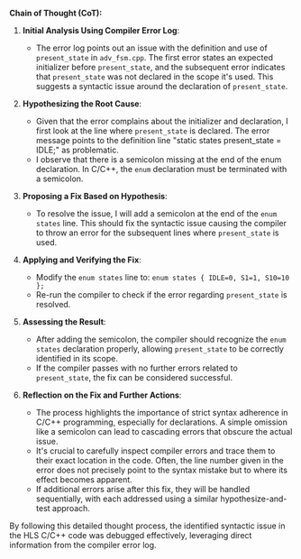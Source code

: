 **Chain of Thought (CoT):**

1. **Initial Analysis Using Compiler Error Log**:
    - The error log points out an issue with the definition and use of `present_state` in `adv_fsm.cpp`. The first error states an expected initializer before `present_state`, and the subsequent error indicates that `present_state` was not declared in the scope it's used. This suggests a syntactic issue around the declaration of `present_state`.

2. **Hypothesizing the Root Cause**:
    - Given that the error complains about the initializer and declaration, I first look at the line where `present_state` is declared. The error message points to the definition line "static states present_state = IDLE;" as problematic.
    - I observe that there is a semicolon missing at the end of the enum declaration. In C/C++, the `enum` declaration must be terminated with a semicolon.

3. **Proposing a Fix Based on Hypothesis**:
    - To resolve the issue, I will add a semicolon at the end of the `enum states` line. This should fix the syntactic issue causing the compiler to throw an error for the subsequent lines where `present_state` is used.

4. **Applying and Verifying the Fix**:
    - Modify the `enum states` line to: `enum states { IDLE=0, S1=1, S10=10 };`
    - Re-run the compiler to check if the error regarding `present_state` is resolved.

5. **Assessing the Result**:
    - After adding the semicolon, the compiler should recognize the `enum states` declaration properly, allowing `present_state` to be correctly identified in its scope.
    - If the compiler passes with no further errors related to `present_state`, the fix can be considered successful.

6. **Reflection on the Fix and Further Actions**:
    - The process highlights the importance of strict syntax adherence in C/C++ programming, especially for declarations. A simple omission like a semicolon can lead to cascading errors that obscure the actual issue.
    - It's crucial to carefully inspect compiler errors and trace them to their exact location in the code. Often, the line number given in the error does not precisely point to the syntax mistake but to where its effect becomes apparent.
    - If additional errors arise after this fix, they will be handled sequentially, with each addressed using a similar hypothesize-and-test approach.

By following this detailed thought process, the identified syntactic issue in the HLS C/C++ code was debugged effectively, leveraging direct information from the compiler error log.
